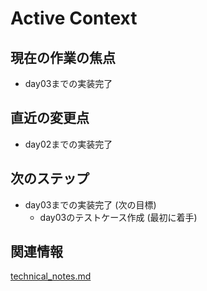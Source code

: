 # Active Context

## 現在の作業の焦点
- day03までの実装完了

## 直近の変更点
- day02までの実装完了

## 次のステップ
- day03までの実装完了 (次の目標)
  - day03のテストケース作成 (最初に着手)

## 関連情報
[technical_notes.md](../details/technical_notes.md)
